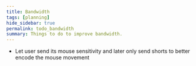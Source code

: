 ```yaml
---
title: Bandwidth
tags: [planning]
hide_sidebar: true
permalink: todo_bandwidth
summary: Things to do to improve bandwidth.
---
```


- Let user send its mouse sensitivity and later only send shorts to better encode the mouse movement
